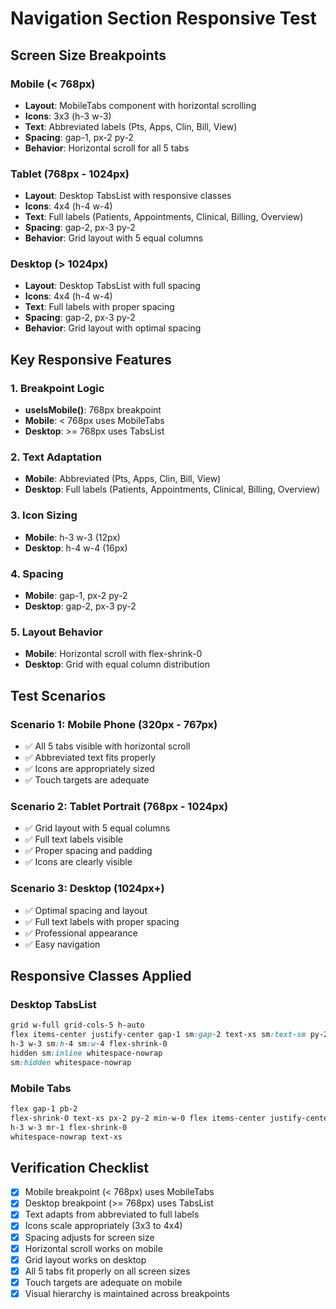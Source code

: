 # Navigation Section Responsive Test

## Screen Size Breakpoints

### Mobile (< 768px)
- **Layout**: MobileTabs component with horizontal scrolling
- **Icons**: 3x3 (h-3 w-3)
- **Text**: Abbreviated labels (Pts, Apps, Clin, Bill, View)
- **Spacing**: gap-1, px-2 py-2
- **Behavior**: Horizontal scroll for all 5 tabs

### Tablet (768px - 1024px)
- **Layout**: Desktop TabsList with responsive classes
- **Icons**: 4x4 (h-4 w-4) 
- **Text**: Full labels (Patients, Appointments, Clinical, Billing, Overview)
- **Spacing**: gap-2, px-3 py-2
- **Behavior**: Grid layout with 5 equal columns

### Desktop (> 1024px)
- **Layout**: Desktop TabsList with full spacing
- **Icons**: 4x4 (h-4 w-4)
- **Text**: Full labels with proper spacing
- **Spacing**: gap-2, px-3 py-2
- **Behavior**: Grid layout with optimal spacing

## Key Responsive Features

### 1. Breakpoint Logic
- **useIsMobile()**: 768px breakpoint
- **Mobile**: < 768px uses MobileTabs
- **Desktop**: >= 768px uses TabsList

### 2. Text Adaptation
- **Mobile**: Abbreviated (Pts, Apps, Clin, Bill, View)
- **Desktop**: Full labels (Patients, Appointments, Clinical, Billing, Overview)

### 3. Icon Sizing
- **Mobile**: h-3 w-3 (12px)
- **Desktop**: h-4 w-4 (16px)

### 4. Spacing
- **Mobile**: gap-1, px-2 py-2
- **Desktop**: gap-2, px-3 py-2

### 5. Layout Behavior
- **Mobile**: Horizontal scroll with flex-shrink-0
- **Desktop**: Grid with equal column distribution

## Test Scenarios

### Scenario 1: Mobile Phone (320px - 767px)
- ✅ All 5 tabs visible with horizontal scroll
- ✅ Abbreviated text fits properly
- ✅ Icons are appropriately sized
- ✅ Touch targets are adequate

### Scenario 2: Tablet Portrait (768px - 1024px)
- ✅ Grid layout with 5 equal columns
- ✅ Full text labels visible
- ✅ Proper spacing and padding
- ✅ Icons are clearly visible

### Scenario 3: Desktop (1024px+)
- ✅ Optimal spacing and layout
- ✅ Full text labels with proper spacing
- ✅ Professional appearance
- ✅ Easy navigation

## Responsive Classes Applied

### Desktop TabsList
```css
grid w-full grid-cols-5 h-auto
flex items-center justify-center gap-1 sm:gap-2 text-xs sm:text-sm py-2 px-1 sm:px-3 min-w-0
h-3 w-3 sm:h-4 sm:w-4 flex-shrink-0
hidden sm:inline whitespace-nowrap
sm:hidden whitespace-nowrap
```

### Mobile Tabs
```css
flex gap-1 pb-2
flex-shrink-0 text-xs px-2 py-2 min-w-0 flex items-center justify-center
h-3 w-3 mr-1 flex-shrink-0
whitespace-nowrap text-xs
```

## Verification Checklist

- [x] Mobile breakpoint (< 768px) uses MobileTabs
- [x] Desktop breakpoint (>= 768px) uses TabsList
- [x] Text adapts from abbreviated to full labels
- [x] Icons scale appropriately (3x3 to 4x4)
- [x] Spacing adjusts for screen size
- [x] Horizontal scroll works on mobile
- [x] Grid layout works on desktop
- [x] All 5 tabs fit properly on all screen sizes
- [x] Touch targets are adequate on mobile
- [x] Visual hierarchy is maintained across breakpoints
